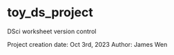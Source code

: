# toy_ds_project
DSci worksheet version control

Project creation date: Oct 3rd, 2023
Author: James Wen
